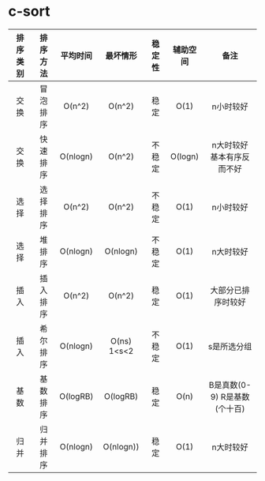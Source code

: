 # c-sort


| 排序类别 | 排序方法 | 平均时间 | 最坏情形 | 稳定性 | 辅助空间 | 备注 |
| :------: | :------: | :------: | :------: | :-----:| :------: | :--: |
| 交换 | 冒泡排序 | O(n^2) | O(n^2) | 稳定| O(1) | n小时较好 |
| 交换 | 快速排序 | O(nlogn) | O(n^2) | 不稳定| O(logn) | n大时较好 基本有序反而不好 |
| 选择 | 选择排序 | O(n^2) | O(n^2) | 不稳定| O(1) | n小时较好 |
| 选择 | 堆排序 | O(nlogn) | O(nlogn) | 不稳定| O(1) | n大时较好 |
| 插入 | 插入排序 | O(n^2) | O(n^2) | 稳定| O(1) | 大部分已排序时较好 |
| 插入 | 希尔排序 | O(nlogn) | O(ns) 1<s<2 | 不稳定| O(1) | s是所选分组 |
| 基数 | 基数排序 | O(logRB) | O(logRB) | 稳定| O(n) | B是真数(0-9) R是基数(个十百) |
| 归并 | 归并排序 | O(nlogn) | O(nlogn)) | 稳定| O(1) | n大时较好 |
